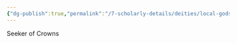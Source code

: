 ```yaml
---
{"dg-publish":true,"permalink":"/7-scholarly-details/deities/local-gods/zendiel/","noteIcon":""}
---
```


Seeker of Crowns